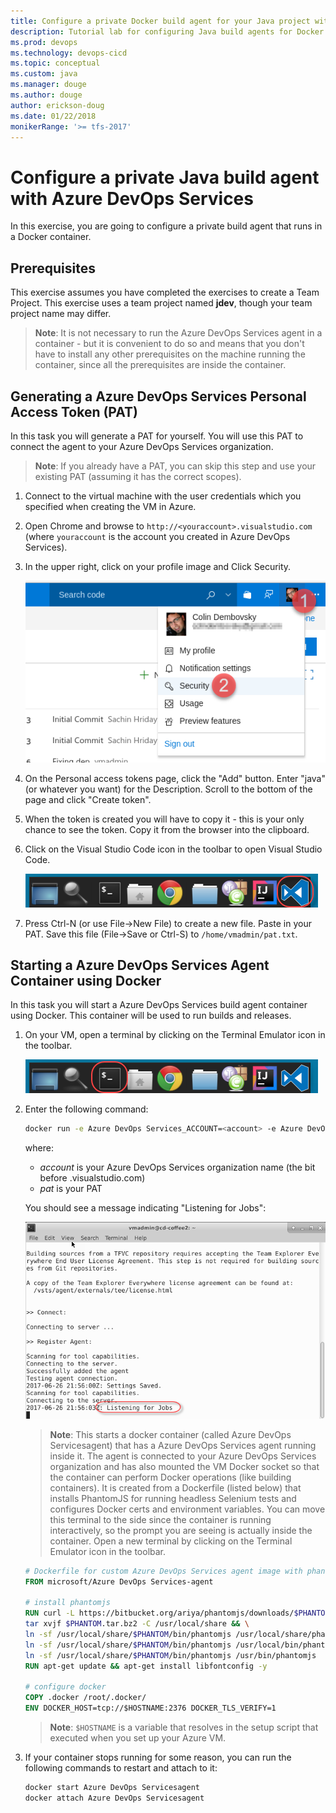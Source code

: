 ```yaml
---
title: Configure a private Docker build agent for your Java project with Azure DevOps Services 
description: Tutorial lab for configuring Java build agents for Docker with Azure DevOps
ms.prod: devops
ms.technology: devops-cicd
ms.topic: conceptual
ms.custom: java
ms.manager: douge
ms.author: douge
author: erickson-doug
ms.date: 01/22/2018
monikerRange: '>= tfs-2017'
---
```



# Configure a private Java build agent with Azure DevOps Services

In this exercise, you are going to configure a private build agent that runs in a Docker container.

## Prerequisites

This exercise assumes you have completed the exercises to create a Team Project. This exercise uses a team project named **jdev**, though your team project name may differ.

> **Note**: It is not necessary to run the Azure DevOps Services agent in a container - but it is convenient to do so and means that you don't have to install any other prerequisites on the machine running the container, since all the prerequisites are inside the container.

## Generating a Azure DevOps Services Personal Access Token (PAT)

In this task you will generate a PAT for yourself. You will use this PAT to connect the agent to your Azure DevOps Services organization.

> **Note**: If you already have a PAT, you can skip this step and use your existing PAT (assuming it has the correct scopes).

1. Connect to the virtual machine with the user credentials which you specified when creating the VM in Azure.

1. Open Chrome and browse to `http://<youraccount>.visualstudio.com` (where `youraccount` is the account you created in Azure DevOps Services).

1. In the upper right, click on your profile image and Click Security.

    ![Click on Security](../_img/dockerbuildagent/click-security.png)

1. On the Personal access tokens page, click the "Add" button. Enter "java" (or whatever you want) for the Description. Scroll to the bottom of the page and click "Create token".

1. When the token is created you will have to copy it - this is your only chance to see the token. Copy it from the browser into the clipboard.

1. Click on the Visual Studio Code icon in the toolbar to open Visual Studio Code.

    ![Open VS Code](../_img/dockerbuildagent/vs-code.png)

1. Press Ctrl-N (or use File->New File) to create a new file. Paste in your PAT. Save this file (File->Save or Ctrl-S) to `/home/vmadmin/pat.txt`.

## Starting a Azure DevOps Services Agent Container using Docker

In this task you will start a Azure DevOps Services build agent container using Docker. This container will be used to run builds and releases.

1. On your VM, open a terminal by clicking on the Terminal Emulator icon in the toolbar.

    ![Click on the terminal icon in the Toolbar](../_img/dockerbuildagent/click-terminal.png)

1. Enter the following command:

    ```sh
    docker run -e Azure DevOps Services_ACCOUNT=<account> -e Azure DevOps Services_TOKEN=<pat> -v /var/run/docker.sock:/var/run/docker.sock --name Azure DevOps Servicesagent -it Azure DevOps Services/agent
    ```

    where:
    - _account_ is your Azure DevOps Services organization name (the bit before .visualstudio.com)
    - _pat_ is your PAT

    You should see a message indicating "Listening for Jobs":

    ![The agent container running](../_img/dockerbuildagent/agent-container-running.png)

    > **Note**: This starts a docker container (called Azure DevOps Servicesagent) that has a Azure DevOps Services agent running inside it. The agent is connected to your Azure DevOps Services organization and has also mounted the VM Docker socket so that the container can perform Docker operations (like building containers). It is created from a Dockerfile (listed below) that installs PhantomJS for running headless Selenium tests and configures Docker certs and environment variables. You can move this terminal to the side since the container is running interactively, so the prompt you are seeing is actually inside the container. Open a new terminal by clicking on the Terminal Emulator icon in the toolbar.

    ```dockerfile
    # Dockerfile for custom Azure DevOps Services agent image with phantomjd and docker config
    FROM microsoft/Azure DevOps Services-agent

    # install phantomjs
    RUN curl -L https://bitbucket.org/ariya/phantomjs/downloads/$PHANTOM.tar.bz2 > $PHANTOM.tar.bz2 && \
    tar xvjf $PHANTOM.tar.bz2 -C /usr/local/share && \
    ln -sf /usr/local/share/$PHANTOM/bin/phantomjs /usr/local/share/phantomjs && \
    ln -sf /usr/local/share/$PHANTOM/bin/phantomjs /usr/local/bin/phantomjs && \
    ln -sf /usr/local/share/$PHANTOM/bin/phantomjs /usr/bin/phantomjs
    RUN apt-get update && apt-get install libfontconfig -y

    # configure docker
    COPY .docker /root/.docker/
    ENV DOCKER_HOST=tcp://$HOSTNAME:2376 DOCKER_TLS_VERIFY=1
    ```

    > **Note**: `$HOSTNAME` is a variable that resolves in the setup script that executed when you set up your Azure VM.

1. If your container stops running for some reason, you can run the following commands to restart and attach to it:

    ```sh
    docker start Azure DevOps Servicesagent
    docker attach Azure DevOps Servicesagent
    ```
